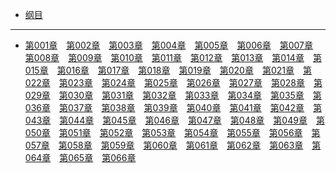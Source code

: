 - [纲目](./gm.md)


<hr>

- [第001章](./1.md)　[第002章](./2.md)　[第003章](./3.md)　[第004章](./4.md)　[第005章](./5.md)　[第006章](./6.md)　[第007章](./7.md)　[第008章](./8.md)　[第009章](./9.md)　[第010章](./10.md)　[第011章](./11.md)　[第012章](./12.md)　[第013章](./13.md)　[第014章](./14.md)　[第015章](./15.md)　[第016章](./16.md)　[第017章](./17.md)　[第018章](./18.md)　[第019章](./19.md)　[第020章](./20.md)　[第021章](./21.md)　[第022章](./22.md)　[第023章](./23.md)　[第024章](./24.md)　[第025章](./25.md)　[第026章](./26.md)　[第027章](./27.md)　[第028章](./28.md)　[第029章](./29.md)　[第030章](./30.md)　[第031章](./31.md)　[第032章](./32.md)　[第033章](./33.md)　[第034章](./34.md)　[第035章](./35.md)　[第036章](./36.md)　[第037章](./37.md)　[第038章](./38.md)　[第039章](./39.md)　[第040章](./40.md)　[第041章](./41.md)　[第042章](./42.md)　[第043章](./43.md)　[第044章](./44.md)　[第045章](./45.md)　[第046章](./46.md)　[第047章](./47.md)　[第048章](./48.md)　[第049章](./49.md)　[第050章](./50.md)　[第051章](./51.md)　[第052章](./52.md)　[第053章](./53.md)　[第054章](./54.md)　[第055章](./55.md)　[第056章](./56.md)　[第057章](./57.md)　[第058章](./58.md)　[第059章](./59.md)　[第060章](./60.md)　[第061章](./61.md)　[第062章](./62.md)　[第063章](./63.md)　[第064章](./64.md)　[第065章](./65.md)　[第066章](./66.md)